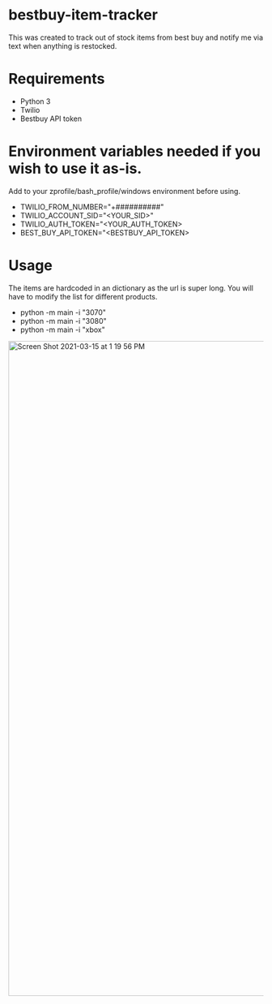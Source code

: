 # bestbuy-item-tracker
This was created to track out of stock items from best buy and notify me via text when anything is restocked.

# Requirements
- Python 3
- Twilio
- Bestbuy API token

# Environment variables needed if you wish to use it as-is.
Add to your zprofile/bash_profile/windows environment before using.
- TWILIO_FROM_NUMBER="+##########"
- TWILIO_ACCOUNT_SID="<YOUR_SID>"
- TWILIO_AUTH_TOKEN="<YOUR_AUTH_TOKEN>
- BEST_BUY_API_TOKEN="<BESTBUY_API_TOKEN>

# Usage
The items are hardcoded in an dictionary as the url is super long. You will have to modify the list for different products.
- python -m main -i "3070"
- python -m main -i "3080"
- python -m main -i "xbox"

<img width="1291" alt="Screen Shot 2021-03-15 at 1 19 56 PM" src="https://user-images.githubusercontent.com/46507986/111194088-3623cc80-8591-11eb-97c2-ead39b77f31c.png">
